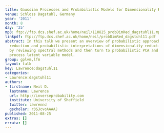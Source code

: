 ```yaml
---
title: Gaussian Processes and Probabilistic Models for Dimensionality Reduction
venue: Schloss Dagstuhl, Germany
year: '2011'
month: 8
day: '25'
mp3: ftp://ftp.dcs.shef.ac.uk/home/neil/110825_probDimRed_dagstuhl11.mp3
linkpdf: ftp://ftp.dcs.shef.ac.uk/home/neil/probDimRed_dagstuhl11.pdf
abstract: In this talk we present an overview of probabilistic approaches to dimensionality
  reduction and probabilistic interpretations of dimensionality reduction. We start
  by reviewing spectral methods and then turn to probabilistic PCA and the Gaussian
  process latent variable model.
group: gplvm,lfm
layout: talk
key: Lawrence:dagstuhl11
categories:
- Lawrence:dagstuhl11
authors:
- firstname: Neil D.
  lastname: Lawrence
  url: http://inverseprobability.com
  institute: University of Sheffield
  twitter: lawrennd
  gscholar: r3SJcvoAAAAJ
published: 2011-08-25
extras: []
errata: []
---
```

